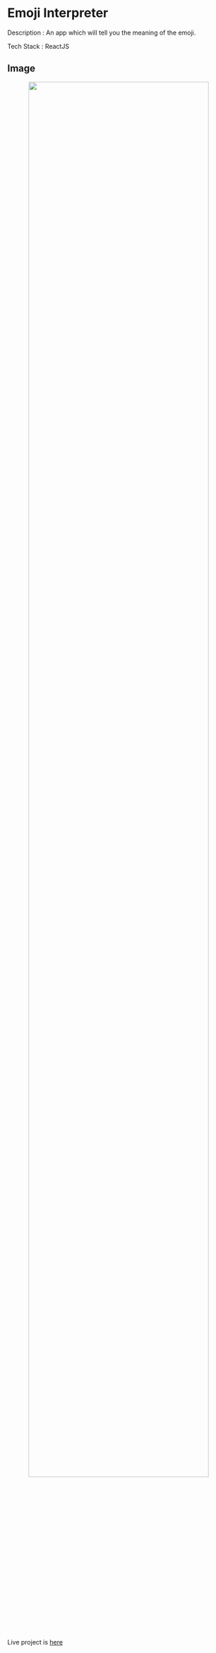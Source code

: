 

# Emoji Interpreter

Description : An app which will tell you the meaning of the emoji.

Tech Stack : ReactJS

## Image 
<div align="center">
<img src= [emoji](https://user-images.githubusercontent.com/95525622/180636981-17758bdc-1e5e-44ed-a0e1-76bbd20a5678.png)
width="90%"/>
</div>

Live project is [here]()
